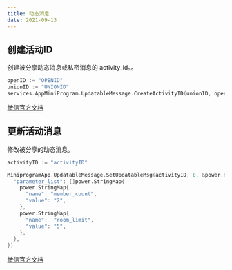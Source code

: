 ```yaml
---
title: 动态消息
date: 2021-09-13
---
```


## 创建活动ID

创建被分享动态消息或私密消息的 activity_id。。

```go
openID := "OPENID"
unionID := "UNIONID"
services.AppMiniProgram.UpdatableMessage.CreateActivityID(unionID, openID)
```

[微信官方文档](https://developers.weixin.qq.com/miniprogram/dev/api-backend/open-api/updatable-message/updatableMessage.createActivityId.html)

## 更新活动消息

修改被分享的动态消息。

```go
activityID := "activityID"

MiniprogramApp.UpdatableMessage.SetUpdatableMsg(activityID, 0, &power.HashMap{
  "parameter_list": []power.StringMap{
    power.StringMap{
      "name": "member_count",
      "value": "2",
    },
    power.StringMap{
      "name":  "room_limit",
      "value": "5",
    },
  },
})
```

[微信官方文档](https://developers.weixin.qq.com/miniprogram/dev/api-backend/open-api/updatable-message/updatableMessage.setUpdatableMsg.html)